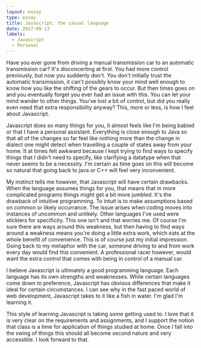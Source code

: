 ```yaml
---
layout: essay
type: essay
title: Javascript, the casual language
date: 2017-09-13
labels:
  - Javascript
  - Personal
---
```


Have you ever gone from driving a manual transmission car to an automatic transmission car? It's disconcerting at first. You had more control previously, but now you suddenly don't. You don't initially trust the automatic transmission, it can't possibly know your mind well enough to know how you like the shifting of the gears to occur. But then times goes on and you eventually forget you ever had an issue with this. You can let your mind wander to other things. You've lost a bit of control, but did you really even need that extra responsibility anyway? This, more or less, is how I feel about Javascript. 

Javascript does so many things for you, it almost feels like I'm being babied or that I have a personal assistant. Everything is close enough to Java so that all of the changes so far feel like nothing more than the change in dialect one might detect when travelling a couple of states away from your home. It at times felt awkward because I kept trying to find ways to specify things that I didn't need to specify, like clarifying a datatype when that never seems to be a necessity. I'm certain as time goes on this will become so natural that going back to java or C++ will feel very inconvenient.

My instinct tells me however, that Javascript will have certain drawbacks. When the language assumes things for you, that means that in more complicated programs things might get a bit more jumbled. It's the drawback of intuitive programming. To intuit is to make assumptions based on common or likely occurrance. The issue arises when coding moves into instances of uncommon and unlikely. Other languages I've used were sticklers for specificity. This one isn't and that worries me. Of course I'm sure there are ways around this weakness, but then having to find ways around a weakness means you're doing a little extra work, which eats at the whole benefit of convenience. This is of course just my initial impression. Going back to my metaphor with the car, someone driving to and from work every day would find this convenient. A professional racer however, would want the extra control that comes with being in control of a manual car.

I believe Javascript is ultimately a good programming language. Each language has its own strengths and weaknesses. While certain languages come down to preference, Javascript has obvious differences that make it ideal for certain circumstances. I can see why in the fast paced world of web development, Javascript takes to it like a fish in water. I'm glad I'm learning it.

This style of learning Javascript is taking some getting used to. I love that it is very clear on the requirements and assignments, and I support the notion that class is a time for application of things studied at home. Once I fall into the swing of things this should all become second nature and very accessible. I look forward to that.
